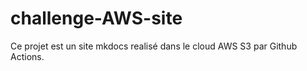 # challenge-AWS-site

Ce projet est un site mkdocs realisé dans le cloud AWS S3 par Github Actions.
